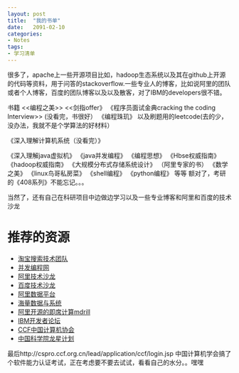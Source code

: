 ```yaml
---
layout: post
title:  "我的书单"
date:   2091-02-10
categories: 
- Notes 
tags:
- 学习清单
---
```



很多了，apache上一些开源项目比如，hadoop生态系统以及其在github上开源的代码等资料，用于问答的stackoverflow.一些专业人的博客，比如说阿里的团队或者个人博客，百度的团队博客以及以及散客，对了IBM的developers很不错。

书籍  <<编程之美>>      <<剑指offer》        《程序员面试金典cracking the coding Interview>> (没看完，书很好）   《编程珠玑》 以及刷题用的leetcode(去的少，没办法，我就不是个学算法的好材料）

《深入理解计算机系统（没看完）》

《深入理解java虚拟机》     《java并发编程》     《编程思想》   《Hbse权威指南》   《hadoop权威指南》    《大规模分布式存储系统设计》 （阿里专家的书）   《数学之美》    《linux鸟哥私房菜》   《shell编程》   《python编程》   等等 额对了，考研的《408系列》不能忘记。。。

当然了，还有自己在科研项目中边做边学习以及一些专业博客和阿里和百度的技术沙龙


  <h1>推荐的资源</h1>
  <p>
    <ul>
	  <li><a href='http://www.searchtb.com/'>淘宝搜索技术团队</a></li>
	  <li><a href='http://ifeve.com/'>并发编程网</a></li>
          <li><a href='http://club.alibabatech.org/index.htm'>阿里技术沙龙</a></li>
	  <li><a href='http://www.infoq.com/cn/zones/baidu-salon/'>百度技术沙龙</a></li>
	  <li><a href='http://fengshenwu.com/blog/'>阿里数据平台</a></li>
	  <li><a href='http://www.cnblogs.com/fxjwind/'>海量数据与系统</a></li>
	  <li><a href='https://github.com/alibaba/mdrill'>阿里开源的即席计算mdrill</a></li>
	  <li><a href='http://www.ibm.com/developerworks/cn/'>IBM开发者论坛</a></li>
	   <li><a href='http://www.ccf.org.cn/sites/ccf/'>CCF中国计算机协会</a></li>
	   <li><a href='http://dragonstar.ict.ac.cn/dragonstar/index.asp'>中国科学院龙星计划</a></li>
    </ul>
    


最后http://cspro.ccf.org.cn/lead/application/ccf/login.jsp 中国计算机学会搞了个软件能力认证考试，正在考虑要不要去试试，看看自己的水分。。嘿嘿
